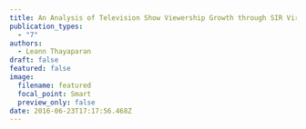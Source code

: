 ```yaml
---
title: An Analysis of Television Show Viewership Growth through SIR Virus Models
publication_types:
  - "7"
authors:
  - Leann Thayaparan
draft: false
featured: false
image:
  filename: featured
  focal_point: Smart
  preview_only: false
date: 2016-06-23T17:17:56.468Z
---
```

